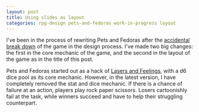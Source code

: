 ```yaml
---
layout: post
title: Using slides as layout
categories: rpg-design pets-and-fedoras work-in-progress layout
---
```


I've been in the process of rewriting Pets and Fedoras after the [accidental break down](/_posts/2024-04-01-Breaking-your-prototype) of the game in the design process. 
I've made two big changes: the first in the core mechanic of the game, and the second in the layout of the game as in the title of this post.

Pets and Fedoras started out as a hack of [Lasers and Feelings](https://johnharper.itch.io/lasers-feelings), with a d6 dice pool as its core mechanic. However, in the latest version, I have completely removed the stat and dice mechanic. If there is a chance of failure at an action, players play rock paper scissors. Losers cartoonishly fail at the task, while winners succeed and have to help their struggling counterpart.
